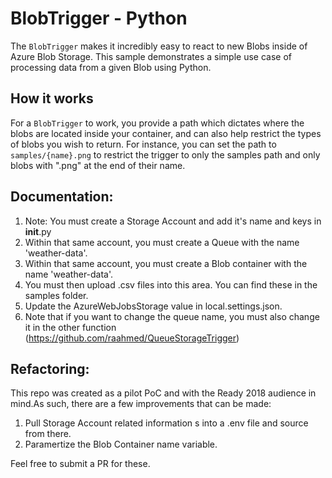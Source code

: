 # BlobTrigger - Python

The `BlobTrigger` makes it incredibly easy to react to new Blobs inside of Azure Blob Storage. This sample demonstrates a simple use case of processing data from a given Blob using Python.

## How it works

For a `BlobTrigger` to work, you provide a path which dictates where the blobs are located inside your container, and can also help restrict the types of blobs you wish to return. For instance, you can set the path to `samples/{name}.png` to restrict the trigger to only the samples path and only blobs with ".png" at the end of their name.

## Documentation:

1) Note: You must create a Storage Account and add it's name and keys in __init__.py
2) Within that same account, you must create a Queue with the name 'weather-data'.
3) Within that same account, you must create a Blob container with the name 'weather-data'.
4) You must then upload .csv files into this area. You can find these in the samples folder.
5) Update the AzureWebJobsStorage value in local.settings.json.
6) Note that if you want to change the queue name, you must also change it in the other function (https://github.com/raahmed/QueueStorageTrigger)

## Refactoring:

This repo was created as a pilot PoC and with the Ready 2018 audience in mind.As such, there are a few improvements that can be made:
1) Pull Storage Account related information s into a .env file and source from there.
2) Paramertize the Blob Container name variable.

Feel free to submit a PR for these.
